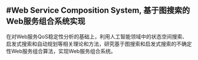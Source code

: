 #Web Service Composition System, 基于图搜索的Web服务组合系统实现
------------
在对Web服务QoS稳定性分析的基础上，利用人工智能领域中的状态空间搜索、启发式搜索和自动规划等相关理论和方法，研究基于图搜索和启发式搜索的不确定性Web服务组合算法，实现Web服务组合系统。
